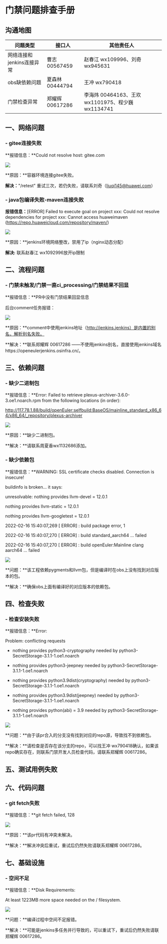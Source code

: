 # 门禁问题排查手册

## 沟通地图
| 问题类型             | 接口人          | 其他责任人                                   |
|------------------|--------------|-----------------------------------------|
| 网络连接和jenkins连接异常 | 曹志 00567459  | 赵春江 wx109996、刘奇 wx945631                |
| obs缺依赖问题         | 夏森林 00444794 | 王冲 wx790418                             |
| 门禁检查异常           | 郑耀辉 00617286 | 李海炜 00464163、王欢 wx1101975、程少巍 wx1134741 |

## 一、网络问题

### - gitee连接失败

**报错信息：**Could not resolve host: gitee.com

![](images/image-20220112111217680.png)

**原因：**容器环境连接gitee失败。

**解决：**"/retest" 重试三次，若仍失败，请联系刘奇（liuqi145@huawei.com）



### - java包编译失败-maven连接失败

**报错信息：**[ERROR] Failed to execute goal on project xxx: Could not resolve dependencies for project xxx: Cannot access huaweimaven (https://repo.huaweicloud.com/repository/maven/)

![](images/maven-connect-failed.png)

**原因：**jenkins环境网络整改，禁用了ip（nginx动态分配）

**解决:** 联系赵春江 wx1092996放开ip限制



## 二、流程问题

### - 门禁未触发/门禁一直ci_processing/门禁结果不回显

**报错信息：**PR中没有门禁结果回显信息

后台comment任务报错：

![](images/no-comment.png)

**原因：**comment中使用jenkins地址（http://jenkins.jenkins）是内置的别名，解析别名失败。

**解决：**联系郑耀辉 00617286  ——不使用jenkins别名，直接使用jenkins域名https://openeulerjenkins.osinfra.cn/。

## 三、依赖问题

### - 缺少二进制包

**报错信息：**Error: Failed to retrieve plexus-archiver-3.6.0-3.oe1.noarch.rpm from the following locations (in order):

http://117.78.1.88/build/openEuler:selfbuild:BaseOS/mainline_standard_x86_64/x86_64/_repository/plexus-archiver

![](images/miss_binary_package.png)

**原因：**缺少二进制包。

**解决：**请联系周夏香wx1132686添加。

### - 缺少依赖包

**报错信息：**WARNING: SSL certificate checks disabled. Connection is insecure! 

buildinfo is broken... it says: 

unresolvable: nothing provides llvm-devel = 12.0.1 

nothing provides llvm-static = 12.0.1 

nothing provides llvm-googletest = 12.0.1 

2022-02-16 15:40:07,269 [  ERROR] : build package error, 1 

2022-02-16 15:40:07,270 [  ERROR] : build standard_aarch64 ... failed 

2022-02-16 15:40:07,270 [  ERROR] : build openEuler:Mainline clang aarch64 ... failed

![](images/miss_dependency_package.png)

**问题：**该工程依赖pygments和llvm包，但是编译时在obs上没有找到对应版本的包。

**解决：**确保obs上面有编译好的对应版本的依赖包。



## 四、检查失败

### - 检查安装失败

**报错信息：**Error:

Problem: conflicting requests 

- nothing provides python3-cryptography needed by python3-SecretStorage-3.1.1-1.oe1.noarch 

- nothing provides python3-jeepney needed by python3-SecretStorage-3.1.1-1.oe1.noarch 

- nothing provides python3.9dist(cryptography) needed by python3-SecretStorage-3.1.1-1.oe1.noarch 

- nothing provides python3.9dist(jeepney) needed by python3-SecretStorage-3.1.1-1.oe1.noarch 

- nothing provides python(abi) = 3.9 needed by python3-SecretStorage-3.1.1-1.oe1.noarch

![](C:\Users\WWX110~1\AppData\Local\Temp\1645095691842.png)

**问题：**由于该pr合入的分支没有找到对应的repo源，导致找不到依赖包。

**解决：**请检查是否存在该分支的repo，可以找王冲 wx790418确认，如果该repo确实存在，则联系门禁开发人员检查代码，请联系郑耀辉 00617286。


## 五、测试用例失败



## 六、代码问题

### - git fetch失败

**报错信息：**git fetch failed, 128

![](images/code_have_confilict.png)

**原因：**该pr代码有冲突未解决。

**解决：**解决冲突后重试，重试后仍然失败请联系郑耀辉 00617286。

## 七、基础设施

### - 空间不足

**报错信息：**Disk Requirements:

At least 1223MB more space needed on the / filesystem.

![](images/no_more_space.png)

**问题：**编译过程中空间不足报错。

**解决：**可能是jenkins多任务并行导致的，可以重试下，重试后仍然失败请联郑耀辉 00617286。


